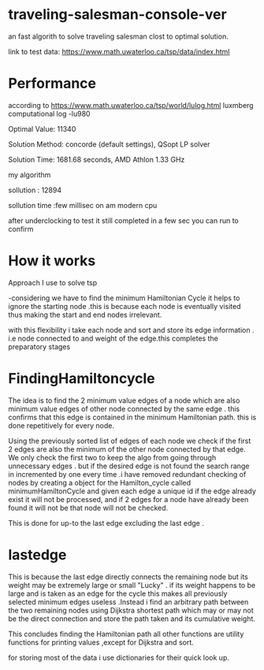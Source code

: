 # traveling-salesman-console-ver
an fast  algorith to solve traveling salesman clost to optimal solution.

link to test data:
https://www.math.uwaterloo.ca/tsp/data/index.html

# Performance


according to https://www.math.uwaterloo.ca/tsp/world/lulog.html
  luxmberg computational log -lu980 

  Optimal Value:  11340
  
  Solution Method:  concorde (default settings), QSopt LP solver
  
  Solution Time:  1681.68 seconds, AMD Athlon 1.33 GHz


my algorithm

sollution : 12894

sollution time :few millisec on am modern cpu

after underclocking to test it still completed in a few sec you can run to confirm




# How it works
Approach I use to solve tsp

-considering we have to find the minimum Hamiltonian Cycle it helps to ignore the starting node .this is because each node is eventually visited thus making the start and end nodes irrelevant.

with this flexibility i take each node and sort and store its edge information . i.e node connected to and weight of the edge.this completes the preparatory stages


# FindingHamiltoncycle

The idea is to find the 2 minimum value edges of a node which are also minimum value edges of other node connected by the same edge . this confirms that this edge is contained in the minimum Hamiltonian path. this is done repetitively for every node.

Using the previously sorted list of edges of each node we check if the first 2 edges are also the minimum of the other node connected by that edge. We only check the first two to keep the algo from going through unnecessary edges . but if the desired edge is not found the search range in incremented by one every time .i have removed redundant checking of nodes by creating a object for the Hamilton_cycle called minimumHamiltonCycle and given each edge a unique id if the edge already exist it will not be processed, and if 2 edges for a node have already been found it will not be that node will not be checked.

This is done for up-to the last edge excluding the last edge .

# lastedge

This is because the last edge directly connects the remaining node but its weight may be extremely large or small "Lucky" . if its weight happens to be large and is taken as an edge for the cycle this makes all previously selected minimum edges useless .Instead i find an arbitrary path between the two remaining nodes using Dijkstra shortest path which may or may not be the direct connection and store the path taken and its cumulative weight.

This concludes finding the Hamiltonian path all other functions are utility functions for printing values ,except for Dijkstra and sort.

for storing most of the data i use dictionaries for their quick look up.



